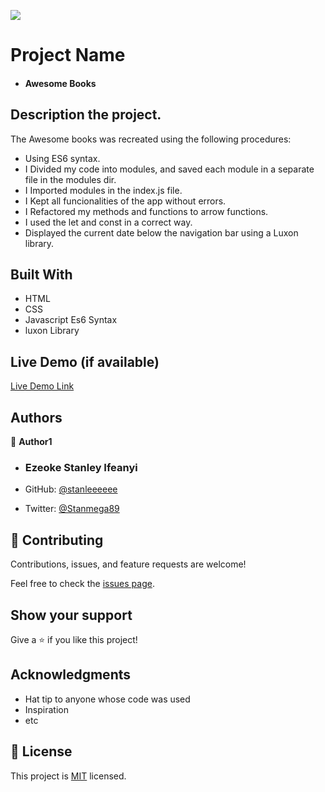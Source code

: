 ![](https://img.shields.io/badge/Microverse-blueviolet)

# Project Name
- #### Awesome Books

## Description the project.
The Awesome books was recreated using the following procedures:

- Using ES6 syntax.
- I Divided my code into modules, and saved each module in a  separate file in the modules dir. 
- I Imported modules in the index.js file.
- I Kept all funcionalities of the app without errors.
- I Refactored my methods and functions to arrow functions.
- I used the let and const in a correct way.
- Displayed the current date below the navigation bar using a Luxon library.


## Built With

- HTML
- CSS
- Javascript Es6 Syntax
- luxon Library

## Live Demo (if available)

[Live Demo Link](https://stanleeeeee.github.io/Awesome-book-solo-project/)


## Authors

👤 **Author1**
- ### Ezeoke Stanley Ifeanyi

- GitHub: [@stanleeeeee](https://github.com/stanleeeeee)
- Twitter: [@Stanmega89](https://twitter.com/Stanmega89)

## 🤝 Contributing

Contributions, issues, and feature requests are welcome!

Feel free to check the [issues page](https://github.com/Stanleeeeee/Awesome-book-solo-project/issues).

## Show your support

Give a ⭐️ if you like this project!

## Acknowledgments

- Hat tip to anyone whose code was used
- Inspiration
- etc

## 📝 License

This project is [MIT](./MIT.md) licensed.
